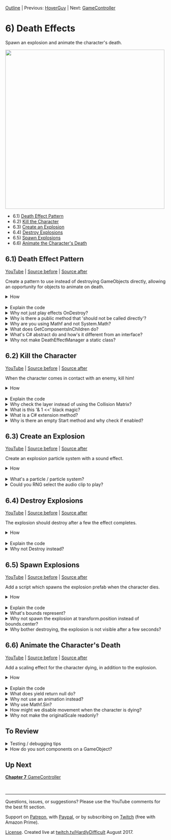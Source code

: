 [Outline](README.md) | Previous: [HoverGuy](C5.md) | Next: [GameController](C7.md)

# 6) Death Effects

Spawn an explosion and animate the character's death.

<img src=https://i.imgur.com/TBnkIme.gif width=500px>

 - 6.1) [Death Effect Pattern](#61-death-effect-pattern)
 - 6.2) [Kill the Character](#62-kill-the-character)
 - 6.3) [Create an Explosion](#63-create-an-explosion)
 - 6.4) [Destroy Explosions](#64-destroy-explosions)
 - 6.5) [Spawn Explosions](#65-spawn-explosions)
 - 6.6) [Animate the Character's Death](#66-animate-the-characters-death)

## 6.1) Death Effect Pattern

[YouTube]() | [Source before](https://github.com/hardlydifficult/2DUnityTutorial/archive/HoverGuyFade.zip) | [Source after](https://github.com/hardlydifficult/2DUnityTutorial/archive/DeathEffectPattern.zip)

Create a pattern to use instead of destroying GameObjects directly, allowing an opportunity for objects to animate on death.

<details><summary>How</summary>

**Create DeathEffect**:

 - Create script Code/Death/**[DeathEffect](https://github.com/hardlydifficult/2DUnityTutorial/blob/DeathEffectPattern/Assets/Code/Death/DeathEffect.cs)**:

```csharp
using UnityEngine;

[RequireComponent(typeof(DeathEffectManager))]
public abstract class DeathEffect : MonoBehaviour
{
  public abstract float PlayDeathEffects();
}
```

Note there will be a compile error until we add DeathEffectManager.

<br>**Create DeathEffectManager**:

 - Create script Code/Death/**[DeathEffectManager](https://github.com/hardlydifficult/2DUnityTutorial/blob/DeathEffectPattern/Assets/Code/Death/DeathEffectManager.cs)**:

```csharp
using UnityEngine;

public class DeathEffectManager : MonoBehaviour
{
  bool isInProcessOfDying;

  public static void PlayDeathEffectsThenDestroy(
    GameObject gameObjectToDestroy)
  {
    DeathEffectManager deathEffectManager
      = gameObjectToDestroy.GetComponent<DeathEffectManager>();

    if(deathEffectManager == null)
    {
      Destroy(gameObjectToDestroy);
      return;
    }

    deathEffectManager.PlayDeathEffectsThenDestroy();
  }

  void PlayDeathEffectsThenDestroy()
  {
    if(isInProcessOfDying)
    {
      return;
    }
    isInProcessOfDying = true;

    DeathEffect[] deathEffectList
      = gameObject.GetComponentsInChildren<DeathEffect>();

    float maxTimeTillDestroy = 0;
    for(int i = 0; i < deathEffectList.Length; i++)
    {
      DeathEffect deathEffect = deathEffectList[i];
      float timeTillDestroy = deathEffect.PlayDeathEffects();
      maxTimeTillDestroy = Mathf.Max(
        maxTimeTillDestroy,
        timeTillDestroy);
    }

    Destroy(gameObject, maxTimeTillDestroy);
  }
}
```

Note that there is nothing to test yet.

<hr></details><br>
<details><summary>Explain the code</summary>

**DeathEffect**:

using clauses at the top of a file brings APIs into scope. Used for:

 - UnityEngine.RequireComponentAttribute
 - UnityEngine.MonoBehaviour

```csharp
using UnityEngine;
```

This is a Unity-specific attribute which informs the editor that this script requires a DeathEffectManager component on the GameObject.

```csharp
[RequireComponent(typeof(DeathEffectManager))]
```

We inherit from MonoBehaviour, which allows this script to be added as a component on a GameObject. 

DeathEffect is abstract, meaning only classes which inherit from this may be added as a component to the GameObject.  Those classes also inherit all the behavior that MonoBehaviour provides.

public is optional here. Used for consistency.

```csharp
public abstract class DeathEffect : MonoBehaviour
{
```

This is a method which must be implemented by classes which inherit from DeathEffect.  Called by the DeathEffectManager when the entity dies and should not be called directly.

```csharp
  public abstract float PlayDeathEffects();
}
```

<br>**DeathEffectManager**:

using clauses at the top of a file brings APIs into scope. Used for:

 - UnityEngine.GameObject
 - UnityEngine.Mathf
 - UnityEngine.MonoBehaviour

```csharp
using UnityEngine;
```

We inherit from MonoBehaviour, which allows this script to be added as a component on a GameObject. 

public is optional here. Used for consistency.

```csharp
public class DeathEffectManager : MonoBehaviour
{
```

This is a bool which indicates if death effects have already begun for this GameObject.

```csharp
  bool isInProcessOfDying;
```

This is a method for other components to call in order to kill a GameObject, which may or may not have DeathEffects.

It is public static so that another component can call this method without first getting a reference to the DeathEffectManager component.  This allows us to add logic to fallback to destroy when the GameObject does not have any death effects. 

```csharp
  public static void PlayDeathEffectsThenDestroy(
    GameObject gameObjectToDestroy)
  {
```

Here we get a reference to the DeathEffectManager component on this object, if there is one.

```csharp
    DeathEffectManager deathEffectManager
      = gameObjectToDestroy.GetComponent<DeathEffectManager>();
```

Check if there is no DeathEffectManager on this GameObject

```csharp
    if(deathEffectManager == null)
    {
```

This destroys the GameObject immediately.

```csharp
      Destroy(gameObjectToDestroy);
```

There is nothing more to do,  return so that the logic below is not executed.

You could use an else condition around the rest of the method instead.  I often prefer this 'fail fast' approach, but it is a style decision.

```csharp
      return;
    }
```

This will initiate death effects on this GameObject.

```csharp
    deathEffectManager.PlayDeathEffectsThenDestroy();
  }
```

This is a helper method to be called by the static method above when it should play its death effects and then destroy.

```csharp
  void PlayDeathEffectsThenDestroy()
  {
```

If we are already playing death effects, then return - there is nothing to do.  This prevents effects from doubling up (e.g. only spawn one explosion).

```csharp
    if(isInProcessOfDying)
    {
      return;
    }
```

Here we set isInProcessOfDying to true so that any future calls to play death effects on this GameObject don't cause the effects to double up.

```csharp
    isInProcessOfDying = true;
```

Here we get an array of each of the death effects on this GameObject.  There may be 0 or more (however if 0, the GameObject did not need to have a DeathEffectManager component).

```csharp
    DeathEffect[] deathEffectList
      = gameObject.GetComponentsInChildren<DeathEffect>();
```

Each death effect will return a time to wait before destroying the GameObject.  maxTimeTillDestroy will track the max wait time, to be used when we call Destroy below.

```csharp
    float maxTimeTillDestroy = 0;
```

Here we loop over each of the death effects.  There may be 0 or more.

```csharp
    for(int i = 0; i < deathEffectList.Length; i++)
    {
```

This will start each death effect.  timeTillDestroy is how long this death effect needs to complete, before Destroy may be called.

```csharp
      DeathEffect deathEffect = deathEffectList[i];
      float timeTillDestroy = deathEffect.PlayDeathEffects();
```

Here we use max with the current maxTime and the time required for this effect to track the max across all effects.

```csharp
      maxTimeTillDestroy = Mathf.Max(
        maxTimeTillDestroy,
        timeTillDestroy);
    }
```

This will destroy the GameObject after maxTimeTillDestroy has elapsed.

```csharp
    Destroy(gameObject, maxTimeTillDestroy);
  }
}
```

</details>
<details><summary>Why not just play effects OnDestroy?</summary>

When an entity dies in the game, we call DeathEffectManager.PlayDeathEffectsThenDestroy instead of the usual Unity Destroy method.

This allows us to defer the actual Destroy call, and to spawn an explosion or play an animation on the sprite as it dies.  Also it allows us to differentiate between a request to immediately destroy a GameObject (e.g., for a scene change) vs a death that should maybe animate and spawn an explosion.

Additionally, OnDestroy is called anytime the object is destroyed but we only want the death effects to trigger in certain circumstances. For example, when we quit back to the main menu, we do not want explosions spawning for character being destroyed while closing level 1.

This pattern was selected because:

 - It gives us easy control over when DeathEffects should be considered, vs promptly destroying the object.
 - It gracefully falls back to Destroy when there are no DeathEffects to play.
 - It allows for several separate DeathEffects to be combined, creating a new kind of effect.

As always, there are probably a thousand different ways you could achieve similar results.

<hr></details>
<details><summary>Why is there a public method that 'should not be called directly'?</summary>

PlayDeathEffects() in the DeathEffect class has a public method with a comment saying it 'should not be called directly'.  So why is it public?

In order to support multiple DeathEffects and to be able to fallback gracefully when an object does not have one, we always start effects by calling the public static method in DeathEffectManager, PlayDeathEffectsThenDestroy.

Since DeathEffectManager is a class of its own, we would not be able to call a private or protected method in DeathEffect.

'internal' could be an option to consider, but typically when working in Unity you are working in a single project - therefore internal is effectively the same as public.

You might also consider using nested classes.  For simplicity in the tutorial, we're not using nested classes as they can be a bit confusing.  If you are familiar with this topic, briefly you could make DeathEffectsManager a class nested inside DeathEffect and then make PlayDeathEffects() private, and the rest pretty much works the same.

<hr></details>
<details><summary>Why are you using Mathf and not System.Math?</summary>

Unity offers the UnityEngine.Mathf class to try and make some things a little easier.  Basically it's the same APIs which are offered from the standard System.Math class (which is also still available to use if you prefer).  The main difference is all of the APIs in Mathf are focused on the float data type, where the System.Math class often prefers double.  Most of the data you interact with in Unity is float.

<hr></details>

<details><summary>What does GetComponentsInChildren do?</summary>

GetComponent returns a reference to the component (or script) which is the type specified or inherits from the type specified.

GetComponents returns an array with every matching component.

GetComponentInChildren returns one match, from this GameObject or one of its child GameObjects.

GetComponentsInChildren returns an array with every matching component from this GameObject and all of its children (and their children).

<hr></details>

<details><summary>What's C# abstract do and how's it different from an interface?</summary>

In C#, abstract refers to a class which is incomplete and may not be instantiated directly.  In order to create an object, a sub class inherits from the abstract class and you can then instantiate the sub class.

The sub class has access to everything created in the parent class, similar to if you had copy pasted everything from the parent into the child.

```csharp
public abstract class MyParentClass
{
  public int points;
}

public class MySubClass : MyParentClass
{
  public void PrintPoints()
  {
    print(points);
  }
}
```

An abstract class may include an abstract method when the parent knows a method should exist, but not how it should be implemented.

```csharp
public abstract class MyParentClass
{
  public int points;

  public abstract void PrintPoints();
}

public class MySubClass : MyParentClass
{
  public override void PrintPoints()
  {
    print(points);
  }
}
```

This allows you to create an API that works with all sub classes of the parent.

```csharp
public void Print(MyParentClass a)
{
  a.PrintPoints();
}
```

Methods may also be virtual, meaning the parent has an implementation but the child my optionally extend or replace it.


```csharp
public abstract class MyParentClass
{
  public int points;

  public virtual void PrintPoints()
  {
    print(points);
  }
}

public class MySubClass : MyParentClass
{
  public override void PrintPoints()
  {
    print("You have... ");
    base.PrintPoints();
  }
}
```

In C#, an interface is similar to an abstract class that has no data or non-abstract methods (including virtual).  Interfaces are a way of defining a common API for classes to leverage.  The name of an interface always starts with "I", by convention.

```csharp
public interface IMyInterface
{
  void PrintPoints();
}

public class MyClass : IMyInterface
{
  public int points;

  public void PrintPoints()
  {
    print(points);
  }
}
```

Other methods can leverage an interface without knowing the class that implemented the method like we did with the abstract class.

```csharp
public void Print(IMyInterface a)
{
  a.PrintPoints();
}
```

<hr></details>
<details><summary>Why not make DeathEffectManager a static class?</summary>

In order to ensure that we don't trigger death effects multiple times on the same GameObject, we have a bool, isInProcessOfDying, which stores if there is already a death in progress.  For example, if an enemy walks into the Character and dies, while the Character is animating he may bump into the enemy again.

To save isInProcessOfDying per GameObject, we store it in the DeathEffectManager component for that object.  Alternatively you could create a Dictionary or store this information in the DeathEffects themselves.

</details>

## 6.2) Kill the Character

[YouTube]() | [Source before](https://github.com/hardlydifficult/2DUnityTutorial/archive/DeathEffectPattern.zip) | [Source after](https://github.com/hardlydifficult/2DUnityTutorial/archive/DeathEffectKill.zip)

When the character comes in contact with an enemy, kill him!

<details><summary>How</summary>

**Create LayerMaskExtensions**:

 - Create script Code/Utils/**[LayerMaskExtensions](https://github.com/hardlydifficult/2DUnityTutorial/blob/DeathEffectKill/Assets/Code/Utils/LayerMaskExtensions.cs)**:

```csharp
using UnityEngine;

public static class LayerMaskExtensions
{
  public static bool Includes(
    this LayerMask mask,
    int layer)
  {
    return (mask.value & (1 << layer)) > 0;
  }
}
```

<br>**Create KillOnContactWith**:

 - Create script Code/Death/**[KillOnContactWith](https://github.com/hardlydifficult/2DUnityTutorial/blob/DeathEffectKill/Assets/Code/Death/KillOnContactWith.cs)**:

```csharp
using UnityEngine;

[RequireComponent(typeof(Collider2D))]
public class KillOnContactWith : MonoBehaviour
{
  [SerializeField]
  LayerMask layersToKill;

  protected void Start() { }

  protected void OnCollisionEnter2D(
    Collision2D collision)
  {
    if(enabled == false)
    {
      return;
    }

    GameObject gameObjectWeHit = collision.gameObject;
    if(layersToKill.Includes(gameObjectWeHit.layer))
    {
      DeathEffectManager.PlayDeathEffectsThenDestroy(
        gameObjectWeHit);
    }
  }
}
```

<br>**Configure Enemies**

 - Select the SpikeBall prefab in Assets/Prefabs:
    - Add **KillOnContactWith**:
      - Update 'Layers To Kill' to Character.
 - Repeat for the HoverGuy prefab.

<img src="https://i.imgur.com/FFA2vFj.png" width=300px />

<br>**Test**:

 - Come in contact with the HoverGuy, confirm the Character dies.
     - For now, to test again stop and hit play again.  We'll respawn the player later in the tutorial.
 - Repeat, coming in contact with the SpikeBall.

<hr></details><br>
<details><summary>Explain the code</summary>

**LayerMaskExtensions**:

using clauses at the top of a file brings APIs into scope. Used for:

 - UnityEngine.LayerMask

```csharp
using UnityEngine;
```

Extension methods must be in a public static class.  The name of this class is irrelevant as it's not used when calling an extension method.

```csharp
public static class LayerMaskExtensions
{
```

Extension methods must be public static.  This is an extension method for a LayerMask.  Given a layer, return true if the layer is included in the mask.

```csharp
  public static bool Includes(
    this LayerMask mask,
    int layer)
  {
```

This is the bit shifting operations required to determine if a layer is part of a LayerMask.

```csharp
    return (mask.value & (1 << layer)) > 0;
  }
}
```

<br>**KillOnContactWith**:

using clauses at the top of a file brings APIs into scope. Used for:

 - UnityEngine.Collider2D
 - UnityEngine.Collision2D
 - UnityEngine.GameObject
 - UnityEngine.LayerMask
 - UnityEngine.MonoBehaviour
 - UnityEngine.RequireComponentAttribute
 - UnityEngine.SerializeFieldAttribute

```csharp
using UnityEngine;
```

This is a Unity-specific attribute which informs the editor that this script requires a collider component on the GameObject.

```csharp
[RequireComponent(typeof(Collider2D))]
```

We inherit from MonoBehaviour, which allows this script to be added as a component on a GameObject.

public is optional here. Used for consistency.

```csharp
public class KillOnContactWith : MonoBehaviour
{
```

This is a Unity-specific attribute that exposes a field in the Inspector, allowing you to configure it for the object.

```csharp
  [SerializeField]
```

If the GameObject we come in contact with is one of the layers defined in this mask, it will be killed.  Set in the Inspector.

```csharp
  LayerMask layersToKill;
```

Start is a Unity event which is called once for a component, the first time it is enabled.

protected is optional here. Used for consistency.

This method does nothing, it's here so that enable/disable options appear in the Inspector.

```csharp
  protected void Start() { }
```

OnCollisionEnter2D is a Unity event which is called any time another collider comes in contact with a collider on this GameObject.

protected is optional here. Used for consistency.

```csharp
  protected void OnCollisionEnter2D(
    Collision2D collision)
  {
```

If this component has been disabled, do not process the collision.

```csharp
    if(enabled == false)
    {
      return;
    }
```

This uses the LayerMaskExtensions to check if this GameObject's layer is part of the mask of layers to kill.

```csharp
    GameObject gameObjectWeHit = collision.gameObject;
    if(layersToKill.Includes(gameObjectWeHit.layer))
    {
```

Here we initiate death effects, if any, and then destroy the GameObject.

```csharp
      DeathEffectManager.PlayDeathEffectsThenDestroy(
        gameObjectWeHit);
    }
  }
}
```

</details>
<details><summary>Why check the layer instead of using the Collision Matrix?</summary>

Layers are defined per GameObject.  The GameObject we will be adding this script to, already have a layer defined to support other use cases.  This means that the KillOnContactWith component will get event calls for collisions with other objects such as the platforms.

In order to do this with a Collision Matrix, a child GameObject with its own Layer could be added to hold this component.

<hr></details>
<details><summary>What is this '& 1 <<' black magic?</summary>

Bitwise operations... which are beyond the scope of this tutorial.  More specifically, this is 'bitwise and' and 'bit shifting' if you would like to read more about this.  Here is a [Stackoverflow post on the topic](https://answers.unity3d.com/questions/8715/how-do-i-use-layermasks.html).

<hr></details>
<details><summary>What is a C# extension method?</summary>

TODO just shorthand for calling a public static method.

Extension methods are a way of adding additional methods to a class or struct you don't own.  In this example, Unity has a struct 'LayerMask'.  That struct does not offer an easy way to determine if a layer is part of that LayerMask.  Using extensions, we are able to create an 'Includes' method that then can be used as if Unity had written it for us.

This allows us to focus on intent and forget the gory details.  For example this statement:

```csharp
if((layersToKill.value & 1 << gameObjectWeJustHit.layer) > 0)
...
```

Can now be written like so, which should be easier for people to follow.

```csharp
if(layersToKill.Includes(gameObjectWeJustHit.layer))
...
```

<hr></details>
<details><summary>Why is there an empty Start method and why check if enabled?</summary>

We will need the ability to disable this component later in the tutorial.

A disabled component will not get called for events such as Update.  However it does still receive some calls while disabled, including OnTriggerEnter. This is why we check if enabled vs depending on Unity to do that for us.

Unity only allows you to use the enable / disable feature if it detects that there is a method in the script which would be impacted.  We added an empty Start method to get the enable / disable feature since Unity does not enable enable by checking 'if(enabled)' in code.

<hr></details>

## 6.3) Create an Explosion

[YouTube]() | [Source before](https://github.com/hardlydifficult/2DUnityTutorial/archive/DeathEffectKill.zip) | [Source after](https://github.com/hardlydifficult/2DUnityTutorial/archive/DeathEffectExplosion.zip)

Create an explosion particle system with a sound effect.

<details><summary>How</summary>

**Create Particle System**:

 - Create an empty GameObject:
   - Name it "Explosion".
   - Add a **ParticleSystem**:
     - Set 'Renderer' Material: Default-Particle
     - Set 'Renderer' Max Particle Size: 1000

<img src="https://i.imgur.com/xkv8CJd.png" width=300px />

 - Back at the top of the Particle System component, set:
   - Looping: Off
   - Start Lifetime: 0.5
   - Start Size: 30

<img src="https://i.imgur.com/iVhLLNp.png" width=300px />

 - Update the Transform scale to about (.05, .05, .05)
 - Enable Color over Lifetime, and then:
   - Click the color to open the Gradient editor.
   - Click above the color bar, about 1/5th in from the left - creating a keyframe.
   - Click on the top left keyframe, change Alpha to 0.  Do the same for the top right.
   - Click on the bottom left keyframe, change the color to Hex 'FFF3DD'.

<img src="https://i.imgur.com/x7tYdUE.gif" width=300px />

 - Under 'Emission':
   - Rate over Time: 0
   - Click the '+' under 'Bursts' to create an entry, change
     - Min: 3
     - Max: 3

<img src="https://i.imgur.com/TPWUZjE.png" width=300px />

<br>**Add sound effect**:

 - Add **AudioSource** to the GameObject:
   - Select an AudioClip.  We are using **lowDown**.
     - Adjust the volume if needed.

<br>**Test**:

 - Select the Explosion and in the Scene click 'Stop' and then 'Simulate' to preview the particle system.
 - When you hit play, the Explosion should display.

<hr></details><br>
<details><summary>What's a particle / particle system?</summary>

A particle is a small 2D image managed by a particle system.  It's optimized to display a large number of similar particles at the same time, possible with different colors, sizes, etc.

A Particle System component animates a number of particles to create effects such as fluid, smoke, and fire. Read more about [Particle Systems from Unity](https://docs.unity3d.com/Manual/class-ParticleSystem.html).

Briefly about the changes recommended above:

 - Set the material: the default may be broken due to a Unity Bug, we are simply selecting what should have been the default.
 - Particle Size: this limits the size of the effect you may see on the screen.  We crank it up so that while previewing the in Scene window we can zoom in.
 - Looping: just one explosion.
 - Start Lifetime: Defines how long until each particle should be destroyed.
 - Start Size: How large each particle is.
 - Scaling Mode: Enables us to scale the size of the explosion using Transform scale.
 - Color over Lifetime: Changes the coloring to add to the effect.
 - Emission: Defines when and how many particles to create.  We are using exactly 3 particles for each explosion.

<hr></details>
<details><summary>Could you RNG select the audio clip to play?</summary>

Anything is possible.  Here's a little code sample that may help you get started.

On a related note, you could also randomize the pitch to get some variation between each clip played.  e.g., this could be a nice addition to a rapidly firing gun.

```csharp
[SerializeField]
AudioClip clip1;
[SerializeField]
AudioClip clip2;

protected void OnEnable()
{
  AudioSource audioSource = GetComponent<AudioSource>();
  switch(UnityEngine.Random.Range(0, 2))
  {
    case 0:
    audioSource.clip = clip1;
    break;
    case 1:
    audioSource.clip = clip2;
    break;
  }
  audioSource.Play();
}
```

<hr></details>

## 6.4) Destroy Explosions

[YouTube]() | [Source before](https://github.com/hardlydifficult/2DUnityTutorial/archive/DeathEffectExplosion.zip) | [Source after](https://github.com/hardlydifficult/2DUnityTutorial/archive/DeathEffectDestroyExplosions.zip)

The explosion should destroy after a few the effect completes.

<details><summary>How</summary>

**Create SuicideIn**:

 - Create script Code/Death/**[SuicideIn](https://github.com/hardlydifficult/2DUnityTutorial/blob/DeathEffectDestroyExplosions/Assets/Code/Death/SuicideIn.cs)**:

```csharp
using UnityEngine;
using System.Collections;

public class SuicideIn : MonoBehaviour
{
  [SerializeField]
  float timeTillDeath = 5;

  protected void Start()
  {
    StartCoroutine(CountdownToDeath());
  }

  IEnumerator CountdownToDeath()
  {
    yield return new WaitForSeconds(timeTillDeath);
    DeathEffectManager.PlayDeathEffectsThenDestroy(gameObject);
  }
}
```

<br>**Configure Explosion**:

 - Add **SuicideIn** to the Explosion.
 - Drag the Explosion GameObject into Assets/Prefabs.
 - Delete the Explosion GameObject.

<br>**Test**:

 - Shortly after the explosion completes, its GameObject should disappear from the Hierarchy.

</details><br>
<details><summary>Explain the code</summary>


using clauses at the top of a file brings APIs into scope. Used for:

 - System.Collections.IEnumerator
 - UnityEngine.Debug
 - UnityEngine.MonoBehaviour
 - UnityEngine.SerializeFieldAttribute
 - UnityEngine.WaitForSeconds

```csharp
using UnityEngine;
using System.Collections;
```

public is optional here. Used for consistency.

We inherit from MonoBehaviour, which allows this script to be added as a component on a GameObject. 

```csharp
public class SuicideIn : MonoBehaviour
{
```

This is a Unity-specific attribute that exposes a field in the Inspector, allowing you to configure it for the object.

```csharp
  [SerializeField]
```

This defines how long before this GameObject should be killed.  You can change the default value in the Inspector.

```csharp
  float timeTillDeath = 5;
```

Start is a Unity event which is called once for a component, the first time it is enabled.

protected is optional here. Used for consistency.

```csharp
  protected void Start()
  {
```

This starts the coroutine below.

```csharp
    StartCoroutine(CountdownToDeath());
  }
```

This is the coroutine which will start the death effects after a period of time, and then ultimately destroy the GameObject.

```csharp
  IEnumerator CountdownToDeath()
  {
```

Here we pause this coroutine until we are ready to trigger death effects.

```csharp
    yield return new WaitForSeconds(timeTillDeath);
```

This starts the death effects on this GameObject, if there are any, and then destroy it.

```csharp
    DeathEffectManager.PlayDeathEffectsThenDestroy(gameObject);
  }
}
```

</details>
<details><summary>Why not Destroy instead?</summary>

You could.

When PlayDeathEffectsThenDestroy is called on a GameObject that does have a DeathEffectManager or any DeathEffect components (like the Explosion), the GameObject will be destroyed instantly.  

By creating the component using DeathEffects, we have something that can be used for other use cases.  This script will come up again later in the tutorial.

</details>

## 6.5) Spawn Explosions

[YouTube]() | [Source before](https://github.com/hardlydifficult/2DUnityTutorial/archive/DeathEffectDestroyExplosions.zip) | [Source after](https://github.com/hardlydifficult/2DUnityTutorial/archive/DeathEffectSpawnExplosion.zip)

Add a script which spawns the explosion prefab when the character dies.  

<details><summary>How</summary>

**Create DeathEffectSpawn**:

 - Create script Code/Death/**[DeathEffectSpawn](https://github.com/hardlydifficult/2DUnityTutorial/blob/DeathEffectSpawnExplosion/Assets/Code/Death/DeathEffectSpawn.cs)**:

```csharp
using UnityEngine;

[RequireComponent(typeof(Collider2D))]
public class DeathEffectSpawn : DeathEffect
{
  [SerializeField]
  GameObject gameObjectToSpawnOnDeath;
  
  public override float PlayDeathEffects()
  {
    Collider2D collider = GetComponent<Collider2D>();

    Instantiate(
      gameObjectToSpawnOnDeath,
      collider.bounds.center,
      Quaternion.identity);

    return 0;
  }
}
```

<br>**Configure Character**:

 - Add **DeathEffectSpawn** to the character (this will automatically add a **DeathEffectManager** as well).
   - Game Object To Spawn: Explosion

<br>**Test**:

 - Walk into an enemy, when the Character dies an explosion should spawn.

<hr></details><br>
<details><summary>Explain the code</summary>

using clauses at the top of a file brings APIs into scope. Used for:

 - UnityEngine.RequireComponentAttribute
 - UnityEngine.Collider2D
 - UnityEngine.Debug
 - UnityEngine.GameObject
 - UnityEngine.SerializeFieldAttribute
 - UnityEngine.Quaternion

```csharp
using UnityEngine;
```

This is a Unity-specific attribute which informs the editor that this script requires a collider component on the GameObject.

```csharp
[RequireComponent(typeof(Collider2D))]
```

We inherit from DeathEffect which is a MonoBehaviour, which allows this script to be added as a component on a GameObject. 

public is optional here. Used for consistency.

```csharp
public class DeathEffectSpawn : DeathEffect
{
```

This is a Unity-specific attribute that exposes a field in the Inspector, allowing you to configure it for the object.

```csharp
  [SerializeField]
```

This is a reference to the prefab which will be instantiated when this GameObject dies, set in the Inspector.

```csharp
  GameObject gameObjectToSpawnOnDeath;
```

This overrides DeathEffect's method which will be called when this GameObject dies.

```csharp
  public override float PlayDeathEffects()
  {
```

Here we get a reference to the collider on this GameObject, of any type such as Box and Circle.  

```csharp
    Collider2D collider = GetComponent<Collider2D>();
```

This creates a copy of the prefab, at the center of this GameObject's collider with a the default rotation.  

```csharp
    Instantiate(
      gameObjectToSpawnOnDeath,
      collider.bounds.center,
      Quaternion.identity);
```

Return 0, indicating that this GameObject may be destroyed now.

```csharp
    return 0;
  }
}
```

</details>
<details><summary>What's bounds represent?</summary>

The Unity Bounds struct represents the axis aligned bounding box for the collider.  This means if you were to contain the collider in a cube which cannot be rotated - what is the position and size of the smallest possible surrounding cube.

For 2D, the Bounds struct still has a z but it will be 0 and everything else will work as expected.

Unity has a number of APIs available for bounds.  Here we are using .center, which represents the center of the collider which may differ from the transform position - particularly for the character since the pivot point is Bottom.

<hr></details>
<details><summary>Why not spawn the explosion at transform.position instead of bounds.center?</summary>

The character sprite was configured with Pivot 'Bottom'.  The transform.position refers to the location of this pivot point.  If we were to target transform.position instead, the explosion would center around the character's feet.

This component could be reused on other GameObjects which may have a different pivot point. It will work correctly so long as the object has a collider.

We use the collider's bounds to determine where to spawn the explosion.  The [bounds struct](https://docs.unity3d.com/ScriptReference/Bounds.html) has a number of convenient methods for things like determining the center point of an object.

<hr></details>
<details><summary>Why bother destroying, the explosion is not visible after a few seconds?</summary>

Similar to how we destroyed balls which rolled off the bottom of the screen in chapter 1, we need to ensure the explosion GameObjects are destroyed at some point.

The explosion effect on screen only lasts for a few seconds, but Unity does not realize this on its own.  Destroying the GameObject prevents Unity from wasting resources on the old GameObjects which are never going to be visible again.

In other words, this script ensures that our explosions do not result in a memory leak.

<hr></details>


## 6.6) Animate the Character's Death

[YouTube]() | [Source before](https://github.com/hardlydifficult/2DUnityTutorial/archive/DeathEffectSpawnExplosion.zip) | [Source after](https://github.com/hardlydifficult/2DUnityTutorial/archive/DeathEffectAnimate.zip)

Add a scaling effect for the character dying, in addition to the explosion.

<details><summary>How</summary>

**Create DeathEffectThrob**:

 - Create script Code/Death/**[DeathEffectThrob](https://github.com/hardlydifficult/2DUnityTutorial/blob/DeathEffectAnimate/Assets/Code/Death/DeathEffectThrob.cs)**:

```csharp
using UnityEngine;
using System.Collections;

public class DeathEffectThrob : DeathEffect
{
  [SerializeField]
  float lengthOfEffectInSeconds = 1;

  [SerializeField]
  int numberOfPulses = 5;

  Vector3 originalScale;

  protected void Awake()
  {
    originalScale = transform.localScale;
  }

  public override float PlayDeathEffects()
  {
    StartCoroutine(ThrobToDeath());

    return lengthOfEffectInSeconds;
  }

  IEnumerator ThrobToDeath()
  {
    float timePerPulse
      = lengthOfEffectInSeconds / numberOfPulses;

    float timeRun = 0;
    while(timeRun < lengthOfEffectInSeconds)
    {
      float percentComplete
        = timeRun / lengthOfEffectInSeconds;
      float sinValue
        = Mathf.Sin(Mathf.PI * timeRun / timePerPulse);
      float pulse = .5f + Mathf.Abs(sinValue);
      float scale = (1 - percentComplete) * pulse;
      gameObject.transform.localScale
        = originalScale * scale; 

      yield return null;
      timeRun += Time.deltaTime;
    }
  }
}
```

<br>**Configure Character**:

 - Add **DeathEffectThrob** to the Character.

<br>**Test**:

 - When the Character dies, it should scale in and out before disappearing.
   - Note that the explosion should also still play on death.

<hr></details><br>
<details><summary>Explain the code</summary>

using clauses at the top of a file brings APIs into scope. Used for:

 - System.Collections.IEnumerator
 - UnityEngine.Debug
 - UnityEngine.Mathf
 - UnityEngine.SerializeFieldAttribute
 - UnityEngine.Vector3

```csharp
using UnityEngine;
using System.Collections;
```

We inherit from MonoBehaviour, which allows this script to be added as a component on a GameObject. 

public is optional here. Used for consistency.

```csharp
public class DeathEffectThrob : DeathEffect
{
```

This is a Unity-specific attribute that exposes a field in the Inspector, allowing you to configure it for the object.

```csharp
  [SerializeField]
```

This defines the amount of time to scale this object up and down before it is gone.  You can change the default in the Inspector.

```csharp
  float lengthOfEffectInSeconds = 1;
```

This is the number of times to scale up and down before the GameObject is gone.

```csharp
  [SerializeField]
  int numberOfPulses = 5;
```

originalScale holds the transform scale as defined in the prefab or scene.

```csharp
  Vector3 originalScale;
```

Awake is a Unity event which is called once for a component when it's first added to a Scene.

protected is optional here. Used for consistency.

```csharp
  protected void Awake()
  {
```

Here we store the original scale, so that when we scale up and down we can do that relative to its original size.

```csharp
    originalScale = transform.localScale;
  }
```

This overrides DeathEffect's method which will be called when this GameObject dies.

```csharp
  public override float PlayDeathEffects()
  {
```

This starts the coroutine below.

```csharp
    StartCoroutine(ThrobToDeath());
```

Returns the length of the throb effect so that the DeathEffectManager knows how long till the GameObject may be destroyed.

```csharp
    return lengthOfEffectInSeconds;
  }
```

This is the coroutine which plays out the throb effect.

```csharp
  IEnumerator ThrobToDeath()
  {
```

Here we calculate the time per pulse based on the values entered in the Inspector.

```csharp
    float timePerPulse
      = lengthOfEffectInSeconds / numberOfPulses;
```

This will track the run time, and loop until we have run for the amount of time requested.

```csharp
    float timeRun = 0;
    while(timeRun < lengthOfEffectInSeconds)
    {
```

Here we calculate the percent complete from 0 to 1.

```csharp
      float percentComplete
        = timeRun / lengthOfEffectInSeconds;
```

Here we calculate a sin value based on the time run so far.  By multiplying by PI and dividing by timePerPulse, we are requesting a value that goes from 0 to 1 every timePerPulse.

```csharp
      float sinValue
        = Mathf.Sin(Mathf.PI * timeRun / timePerPulse);
```

The sinValue will oscillate between -1 and 1.  This adds .5 to the absolute value, giving a curve that oscillates between .5 and 1.5  

```csharp
      float pulse = .5f + Mathf.Abs(sinValue);
```

pulse is a value from .5 to 1.5 which represents the amount of throb to apply.

1 - percentComplete is a value which goes from 1 to 0 as the effect progresses.

By multiplying these, we calculate a scale here that goes up and down while overall getting smaller until it reaches size 0.

```csharp
      float scale = (1 - percentComplete) * pulse;
```

Taking the scale calculated above, which will be a value from 0 to 1.5, and multiply by the original scale to set the scale for this frame.

```csharp
      gameObject.transform.localScale
        = originalScale * scale; 
```

This will pause this coroutine until the next frame.

```csharp
      yield return null;
```

This tracks how long the coroutine has been running by adding the length of each frame that passes.

```csharp
      timeRun += Time.deltaTime;
    }
  }
}
```

</details>
<details><summary>What does yield return null do?</summary>

Enumerators are methods which can 'yield return' and then later be resumed from where they left off.  Coroutines in Unity are enumerators.

With Coroutines, "yield return null" is shorthand for wait for one frame.

Each of these accomplishes the same, the coroutine resumes on the next Update:

```csharp
yield return null; // Preferred
yield return new WaitForSeconds(0); // Same, but longer
yield return 0; // Less efficient
```

<hr></details>
<details><summary>Why not use an animation instead?</summary>

You could.  There are numerous ways to create animations and effects - in this tutorial we cover a few different approaches just for the experience.

We will be introducing Unity 'animations' later in this tutorial.

<hr></details>
<details><summary>Why use Mathf.Sin?</summary>

Sin is used frequently in game dev because of the nice curve it creates:

<img src="https://upload.wikimedia.org/wikipedia/commons/d/d2/Sine_one_period.svg" width=300px />

We will be taking the absolute value, so the curve from 0 to Pi repeats over and over.  The result oscillates smoothly between 0 and 1.

We add .5 to the result, giving us .5 -> 1.5.  That's used as a multiple when scaling, creating the throb effect.

More about how you can use [Sin and Cos to create nice curves from OSU.edu](https://accad.osu.edu/~aprice/courses/694/Sin_fun.htm).

<hr></details>
<details><summary>How might we disable movement when the character is dying?</summary>

After the character dies and the throb animation begins, you can still walk around.  This could be addressed, but we are leaving it like this for the tutorial for simplicity and because it's kind of funny looking.

To stop movement, you could disable the PlayerController or the Rigidbody.  You might also want to stop the current animation as well.

<hr></details>
<details><summary>Why not make the originalScale readonly?</summary>

We basically want a readonly field here - the value is known when the game starts and will never change.  

The reason we cannot use readonly here is that Unity MonoBehaviours do not support constructors, and C# does not allow you to set a readonly variable in a method such as Awake.

<hr></details>

## To Review

<details><summary>Testing / debugging tips</summary>

 - Try different particle system settings for the explosion.
 - Cut a test build and try it outside of the Unity editor environment.
 - You can disable the Spawner component at any time to help debugging when you are focused on another area.

</details>
<details><summary>How do you sort components on a GameObject?</summary>

Consider sorting components on your GameObject, as it's starting to look a little cluttered.

The order does not impact anything.  So why bother?  Just tidiness really.   As the number of components grows it may be nice to have them presented in an order you find more intuitive.

 - To sort, select the GameObject and in the Inspector
 - Start by collapsing everything.
 - Click and drag components in the Inspector to change the order.

On a related note, order does matter when for some scripts in terms of which component executes before another.  If you need to manage the order scripts run in, you can use Project Settings -> Script execution order.

Unity's Script Execution Order is how you can declare the order scripts should be called.  Normally you would not add many scripts to this, reserve it for only when the order will have a real impact.

Sometimes when it seems script execution order is required, you could instead use different events to get the desired behaviour.  For example, every component will execute its Awake before each of them start to execute Start - which may allow you to initialize dependent data in one component for another to use in Start.

<hr></details>


## Up Next

[**Chapter 7** GameController](C7.md)

<br><hr>

Questions, issues, or suggestions?  Please use the YouTube comments for the best fit section.

Support on [Patreon](https://www.patreon.com/HardlyDifficult), with [Paypal](https://u.muxy.io/tip/HardlyDifficult), or by subscribing on [Twitch](https://www.twitch.tv/HardlyDifficult) (free with Amazon Prime).

[License](TODO). Created live at [twitch.tv/HardlyDifficult](https://www.twitch.tv/HardlyDifficult) August 2017.